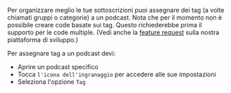 Per organizzare meglio le tue sottoscrizioni puoi assegnare dei tag (a volte
chiamati gruppi o categorie) a un podcast. Nota che per il momento non è
possibile creare code basate sui tag. Questo richiederebbe prima il supporto per
le code multiple. (Vedi anche la [feature request](https://github.com/AntennaPod/AntennaPod/issues/2648)
sulla nostra piattaforma di sviluppo.)

Per assegnare tag a un podcast devi:

- Aprire un podcast specifico
- Tocca `l'icona dell'ingranaggio` per accedere alle sue impostazioni
- Seleziona l'opzione `Tag`
